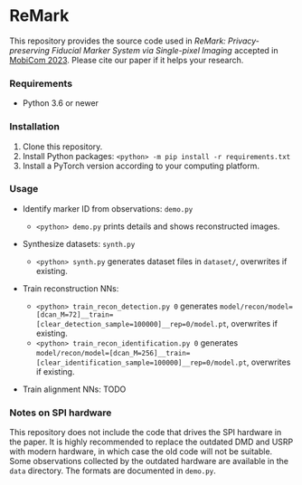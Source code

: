 # ReMark
This repository provides the source code used in *ReMark: Privacy-preserving Fiducial Marker System via Single-pixel Imaging* accepted in [MobiCom 2023](https://sigmobile.org/mobicom/2023/index.html). Please cite our paper if it helps your research.

### Requirements

* Python 3.6 or newer

### Installation

1. Clone this repository.
2. Install Python packages: `<python> -m pip install -r requirements.txt`
3. Install a PyTorch version according to your computing platform.

### Usage

* Identify marker ID from observations: `demo.py`
  * `<python> demo.py` prints details and shows reconstructed images.

* Synthesize datasets: `synth.py`
  * `<python> synth.py` generates dataset files in `dataset/`, overwrites if existing.

* Train reconstruction NNs:
  * `<python> train_recon_detection.py 0`
    generates `model/recon/model=[dcan_M=72]__train=[clear_detection_sample=100000]__rep=0/model.pt`,
    overwrites if existing.
  * `<python> train_recon_identification.py 0`
    generates `model/recon/model=[dcan_M=256]__train=[clear_identification_sample=100000]__rep=0/model.pt`,
    overwrites if existing.
  
* Train alignment NNs: TODO

### Notes on SPI hardware

This repository does not include the code that drives the SPI hardware in the paper. It is highly recommended to replace the outdated DMD and USRP with modern hardware, in which case the old code will not be suitable. Some observations collected by the outdated hardware are available in the `data` directory. The formats are documented in `demo.py`.
